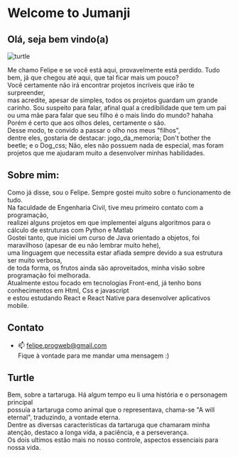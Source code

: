 # Welcome to Jumanji

## Olá, seja bem vindo(a)

![turtle](https://github.com/EmilcyFelipe/Assets/blob/master/turtle.jpg)


Me chamo Felipe e se você está aqui, provavelmente está perdido.
Tudo bem, já que chegou até aqui, que tal ficar mais um pouco?</br>
Você certamente não irá encontrar projetos incríveis que irão te surpreender,</br>
mas acredite, apesar de simples, todos os projetos guardam um grande carinho.
Sou suspeito para falar, afinal qual a credibilidade que tem um pai ou uma mãe 
para falar que seu filho é o mais lindo do mundo? hahaha </br>
Porém é certo que aos olhos deles, certamente o são.</br>
Desse modo, te convido a passar o olho nos meus "filhos", </br>
dentre eles, gostaria de destacar: jogo_da_memoria; Don't bother the beetle; e o Dog_css;
Não, eles não possuem nada de especial, mas foram projetos que me ajudaram muito a desenvolver minhas habilidades.

## Sobre mim:
  Como já disse, sou o Felipe. Sempre gostei muito sobre o funcionamento de tudo. </br>
  Na faculdade de Engenharia Civil, tive meu primeiro contato com a programação,</br>
  realizei alguns projetos em que implementei alguns algoritmos para o cálculo de estruturas com Python e Matlab</br>
  Gostei tanto, que iniciei um curso de Java orientado a objetos, foi maravilhoso (apesar de eu não lembrar muito hehe), </br>
  uma linguagem que necessita estar afiada sempre devido a sua estrutura ser muito verbosa,</br>
  de toda forma, os frutos ainda são aproveitados, minha visão sobre programação foi melhorada. </br>
  Atualmente estou focado em tecnologias Front-end, já tenho bons conhecimentos em Html, Css e javascript </br>
  e estou estudando React e React Native para desenvolver aplicativos mobile.

## Contato
  - 📫 felipe.progweb@gmail.com </br>
  Fique à vontade para me mandar uma mensagem :)
  
## Turtle
  Bem, sobre a tartaruga. Há algum tempo eu li uma história e o personagem principal</br>
  possuía a tartaruga como animal que o representava, chama-se "A will eternal", traduzindo, a vontade eterna. </br>
  Dentre as diversas características da tartaruga que chamaram minha atenção, destaco a longa vida, a paciência, e a perseverança.</br>
  Os dois ultimos estão mais no nosso controle, aspectos essenciais para nossa vida.
  

<!---
EmilcyFelipe/EmilcyFelipe is a ✨ special ✨ repository because its `README.md` (this file) appears on your GitHub profile.
You can click the Preview link to take a look at your changes.
--->
